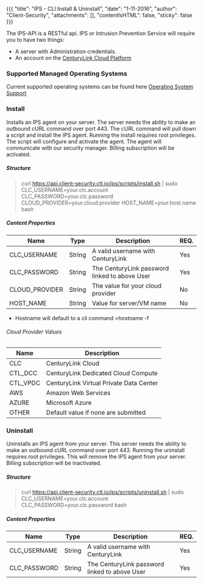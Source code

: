 {{{ "title": "IPS - CLI Install & Uninstall",
        "date": "1-11-2016",
        "author": "Client-Security",
        "attachments": [],
        "contentIsHTML": false,
        "sticky": false }}}

The IPS-API is a RESTful api.
IPS or Intrusion Prevention Service will require you to have two things:

* A server with Administration credentials.
* An account on the [CenturyLink Cloud Platform](https://www.ctl.io/)

### Supported Managed Operating Systems
Current supported operating systems can be found here [Operating System Support](../Security/supported-ips-oses.md)

### Install

Installs an IPS agent on your server. 
The server needs the ability to make an outbound cURL command over port 443.
The cURL command will pull down a script and install the IPS agent.
Running the install requires root privileges.
The script will configure and activate the agent.
The agent will communicate with our security manager.
Billing subscription will be activated.

##### Structure

>curl https://api.client-security.ctl.io/ips/scripts/install.sh | sudo CLC_USERNAME=your.clc.account CLC_PASSWORD=your.clc.password CLOUD_PROVIDER=your.cloud.provider HOST_NAME=your.host.name bash

##### Content Properties

| **Name**      | **Type** | **Description**                                    | **REQ.**|
|---------------|----------|----------------------------------------------------|---------|
|CLC_USERNAME   |String    |A valid username with CenturyLink                   |Yes      |
|CLC_PASSWORD   |String    |The CenturyLink password linked to above User       |Yes      |
|CLOUD_PROVIDER |String    |The value for your cloud provider                   |No       |
|HOST_NAME      |String    |Value for server/VM name                            |No       |

* Hostname will default to a cli command >hostname -f 

###### Cloud Provider Values

| **Name**      | **Description**                            |
|---------------|--------------------------------------------|
|CLC            |CenturyLink Cloud                           |
|CTL_DCC        |CenturyLink Dedicated Cloud Compute         |
|CTL_VPDC       |CenturyLink Virtual Private Data Center     |
|AWS            |Amazon Web Services                         |
|AZURE          |Microsoft Azure                             |
|OTHER          |Default value if none are submitted         |

### Uninstall

Uninstalls an IPS agent from your server.
This server needs the ability to make an outbound cURL command over port 443.
Running the uninstall requires root privileges.
This will remove the IPS agent from your server.
Billing subscription will be inactivated.

##### Structure

>curl https://api.client-security.ctl.io/ips/scripts/uninstall.sh | sudo CLC_USERNAME=your.clc.account CLC_PASSWORD=your.clc.password bash

##### Content Properties

| **Name**      | **Type** | **Description**                                    | **REQ.**|
|---------------|----------|----------------------------------------------------|---------|
|CLC_USERNAME   |String    |A valid username with CenturyLink                   |Yes      |
|CLC_PASSWORD   |String    |The CenturyLink password linked to above User       |Yes      |